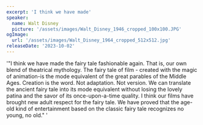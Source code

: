 ```yaml
---
excerpt: 'I think we have made'
speaker:
  name: Walt Disney
  picture: '/assets/images/Walt_Disney_1946_cropped_100x100.JPG'
ogImage:
  url: '/assets/images/Walt_Disney_1964_cropped_512x512.jpg'
releaseDate: '2023-10-02'
---
```


'"I think we have made the fairy tale fashionable again. That is, our own blend of theatrical mythology. The fairy tale of film - created with the magic of animation-is the mode equivalent of the great parables of the Middle Ages. Creation is the word. Not adaptation. Not version. We can translate the ancient fairy tale into its mode equivalent without losing the lovely patina and the savor of its once-upon-a-time quality. I think our films have brought new adult respect for the fairy tale. We have proved that the age-old kind of entertainment based on the classic fairy tale recognizes no young, no old."'
